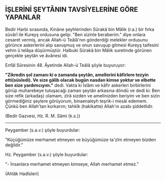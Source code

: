 ## İŞLERİNİ ŞEYTÂNIN TAVSİYELERİNE GÖRE YAPANLAR

Bedir Harbi sırasında, Kinâne şeyhlerinden Sürakâ bin Mâlik (r.a.) bir fırka süvârî ile Kureyş ordusuna gelip: "Ben sizinle beraberim." diye onlara cesaret ver­miş, ancak Allah-ü Teâlâ'nın gönderdiği melekler or­dusunu görünce askerlerini alıp savuşmuş ve onun savuşup gitmesi Kureyş taifesini vehm ü telâşa düşür­müştür. Halbuki Sürakâ bin Mâlik suretinde görünen gerçekte şeytân ve âvânesi idi.

Enfâl Sûresinin 48. Âyetinde Allah-ü Teâlâ şöyle buyuruyor:

**"Zikredin şol zamanı ki o zamanda şeytân, amel­lerini kâfirlere tezyin etti(süsledi). Ve size gâlib ola­cak bugün nasdan kimse yoktur ve elbette ben size yardımcıyım."** dedi. Vakta ki İslâm ve kâfir askerleri birbirlerini görüp muharebeye tutuşacağı zaman şeytân arkasına döndü ve dedi ki: Ben size refik (arkadaş) ola­mam, zîrâ sizden ve amelinizden beriyim ve ben sizin görmediğiniz şeylere görüyorum, binaenaleyh teşrik-i mesâi edemem. Çünkü ben Allah'tan korkarım; tahkîk (hakikatte) Allah'ın azabı şiddetlidir.

(Bedir Gazvesi, Hz. R. M. Sâmi (k.s.))

<hr>

Peygamber (s.a.v.) şöyle buyurdular:

"Küçüğümüze merhamet etmeyen ve büyüğümüze ta'zîm etmeyen bizden değildir."

Hz. Peygamber (s.a.v.) şöyle buyurdular:

"- İnsanlara merhamet etmeyen kimseye, Allah merhamet etmez."

(Ahlâk Hadîsleri)
